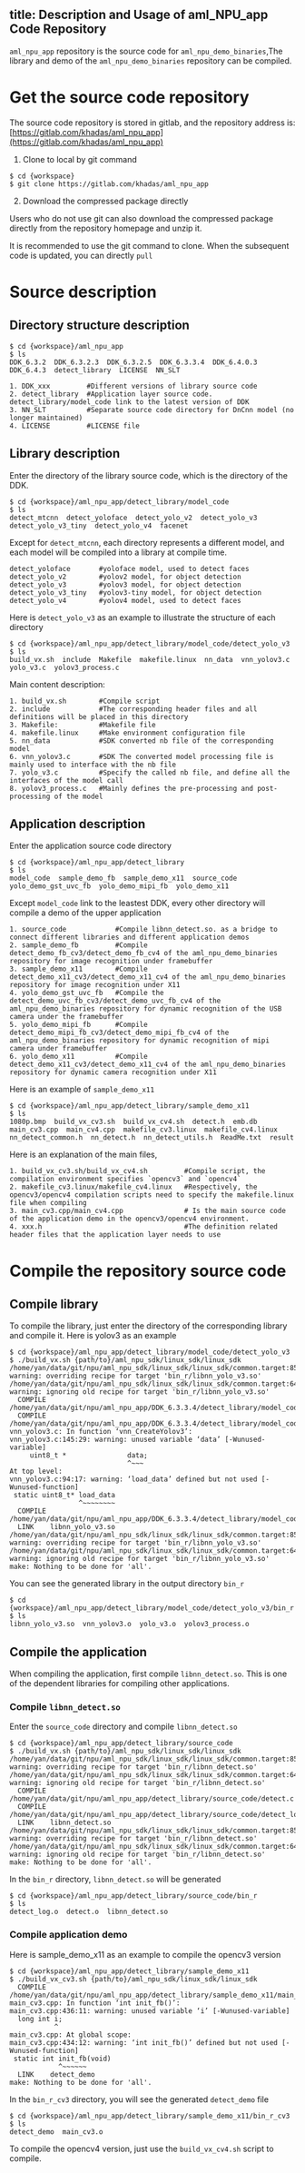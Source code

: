 title: Description and Usage of aml_NPU_app Code Repository 
---

`aml_npu_app`  repository is the source code for `aml_npu_demo_binaries`,The library and demo of the `aml_npu_demo_binaries` repository can be compiled.

# Get the source code repository

The source code repository is stored in gitlab, and the repository address is:[https://gitlab.com/khadas/aml_npu_app](https://gitlab.com/khadas/aml_npu_app)

1. Clone to local by git command

```shell
$ cd {workspace}
$ git clone https://gitlab.com/khadas/aml_npu_app
```

2. Download the compressed package directly

Users who do not use git can also download the compressed package directly from the repository homepage and unzip it.

It is recommended to use the git command to clone. When the subsequent code is updated, you can directly `pull`

# Source description

## Directory structure description

```shell
$ cd {workspace}/aml_npu_app
$ ls
DDK_6.3.2  DDK_6.3.2.3  DDK_6.3.2.5  DDK_6.3.3.4  DDK_6.4.0.3  DDK_6.4.3  detect_library  LICENSE  NN_SLT
```
```
1. DDK_xxx         #Different versions of library source code
2. detect_library  #Application layer source code. detect_library/model_code link to the latest version of DDK
3. NN_SLT          #Separate source code directory for DnCnn model (no longer maintained)
4. LICENSE         #LICENSE file
```

## Library description

Enter the directory of the library source code, which is the directory of the DDK.

```shell
$ cd {workspace}/aml_npu_app/detect_library/model_code
$ ls
detect_mtcnn  detect_yoloface  detect_yolo_v2  detect_yolo_v3  detect_yolo_v3_tiny  detect_yolo_v4  facenet
```

Except for `detect_mtcnn`, each directory represents a different model, and each model will be compiled into a library at compile time.

```shell
detect_yoloface       #yoloface model, used to detect faces
detect_yolo_v2        #yolov2 model, for object detection
detect_yolo_v3        #yolov3 model, for object detection
detect_yolo_v3_tiny   #yolov3-tiny model, for object detection
detect_yolo_v4        #yolov4 model, used to detect faces
```

Here is `detect_yolo_v3` as an example to illustrate the structure of each directory

```shell
$ cd {workspace}/aml_npu_app/detect_library/model_code/detect_yolo_v3
$ ls
build_vx.sh  include  Makefile  makefile.linux  nn_data  vnn_yolov3.c  yolo_v3.c  yolov3_process.c
```

Main content description:

```
1. build_vx.sh        #Compile script
2. include            #The corresponding header files and all definitions will be placed in this directory
3. Makefile:          #Makefile file
4. makefile.linux     #Make environment configuration file
5. nn_data            #SDK converted nb file of the corresponding model
6. vnn_yolov3.c       #SDK The converted model processing file is mainly used to interface with the nb file
7. yolo_v3.c          #Specify the called nb file, and define all the interfaces of the model call
8. yolov3_process.c   #Mainly defines the pre-processing and post-processing of the model
```

## Application  description

Enter the application source code directory

```shell
$ cd {workspace}/aml_npu_app/detect_library
$ ls
model_code  sample_demo_fb  sample_demo_x11  source_code  yolo_demo_gst_uvc_fb  yolo_demo_mipi_fb  yolo_demo_x11
```

Except `model_code` link to the leastest DDK, every other directory will compile a demo of the upper application

```
1. source_code            #Compile libnn_detect.so. as a bridge to connect different libraries and different application demos
2. sample_demo_fb         #Compile detect_demo_fb_cv3/detect_demo_fb_cv4 of the aml_npu_demo_binaries repository for image recognition under framebuffer
3. sample_demo_x11        #Compile detect_demo_x11_cv3/detect_demo_x11_cv4 of the aml_npu_demo_binaries repository for image recognition under X11
4. yolo_demo_gst_uvc_fb   #Compile the detect_demo_uvc_fb_cv3/detect_demo_uvc_fb_cv4 of the aml_npu_demo_binaries repository for dynamic recognition of the USB camera under the framebuffer
5. yolo_demo_mipi_fb      #Compile detect_demo_mipi_fb_cv3/detect_demo_mipi_fb_cv4 of the aml_npu_demo_binaries repository for dynamic recognition of mipi camera under framebuffer
6. yolo_demo_x11          #Compile detect_demo_x11_cv3/detect_demo_x11_cv4 of the aml_npu_demo_binaries repository for dynamic camera recognition under X11
```

Here is an example of `sample_demo_x11`

```shell
$ cd {workspace}/aml_npu_app/detect_library/sample_demo_x11
$ ls
1080p.bmp  build_vx_cv3.sh  build_vx_cv4.sh  detect.h  emb.db  main_cv3.cpp  main_cv4.cpp  makefile_cv3.linux  makefile_cv4.linux  nn_detect_common.h  nn_detect.h  nn_detect_utils.h  ReadMe.txt  result
```

Here is an explanation of the main files,


```
1. build_vx_cv3.sh/build_vx_cv4.sh         #Compile script, the compilation environment specifies `opencv3` and `opencv4`
2. makefile_cv3.linux/makefile_cv4.linux   #Respectively, the opencv3/opencv4 compilation scripts need to specify the makefile.linux file when compiling
3. main_cv3.cpp/main_cv4.cpp               # Is the main source code of the application demo in the opencv3/opencv4 environment.
4. xxx.h                                   #The definition related header files that the application layer needs to use
```

# Compile the repository source code


## Compile library

To compile the library, just enter the directory of the corresponding library and compile it. Here is yolov3 as an example

```shell
$ cd {workspace}/aml_npu_app/detect_library/model_code/detect_yolo_v3
$ ./build_vx.sh {path/to}/aml_npu_sdk/linux_sdk/linux_sdk
/home/yan/data/git/npu/aml_npu_sdk/linux_sdk/linux_sdk/common.target:85: warning: overriding recipe for target 'bin_r/libnn_yolo_v3.so'
/home/yan/data/git/npu/aml_npu_sdk/linux_sdk/linux_sdk/common.target:64: warning: ignoring old recipe for target 'bin_r/libnn_yolo_v3.so'
  COMPILE /home/yan/data/git/npu/aml_npu_app/DDK_6.3.3.4/detect_library/model_code/detect_yolo_v3/yolov3_process.c
  COMPILE /home/yan/data/git/npu/aml_npu_app/DDK_6.3.3.4/detect_library/model_code/detect_yolo_v3/vnn_yolov3.c
vnn_yolov3.c: In function ‘vnn_CreateYolov3’:
vnn_yolov3.c:145:29: warning: unused variable ‘data’ [-Wunused-variable]
     uint8_t *               data;
                             ^~~~
At top level:
vnn_yolov3.c:94:17: warning: ‘load_data’ defined but not used [-Wunused-function]
 static uint8_t* load_data
                 ^~~~~~~~~
  COMPILE /home/yan/data/git/npu/aml_npu_app/DDK_6.3.3.4/detect_library/model_code/detect_yolo_v3/yolo_v3.c
  LINK    libnn_yolo_v3.so
/home/yan/data/git/npu/aml_npu_sdk/linux_sdk/linux_sdk/common.target:85: warning: overriding recipe for target 'bin_r/libnn_yolo_v3.so'
/home/yan/data/git/npu/aml_npu_sdk/linux_sdk/linux_sdk/common.target:64: warning: ignoring old recipe for target 'bin_r/libnn_yolo_v3.so'
make: Nothing to be done for 'all'.
```

You can see the generated library in the output directory `bin_r`

```shell
$ cd {workspace}/aml_npu_app/detect_library/model_code/detect_yolo_v3/bin_r
$ ls
libnn_yolo_v3.so  vnn_yolov3.o  yolo_v3.o  yolov3_process.o
```

## Compile the application

When compiling the application, first compile `libnn_detect.so`. This is one of the dependent libraries for compiling other applications.

### Compile `libnn_detect.so`

Enter the `source_code` directory and compile `libnn_detect.so`

```shell
$ cd {workspace}/aml_npu_app/detect_library/source_code
$ ./build_vx.sh {path/to}/aml_npu_sdk/linux_sdk/linux_sdk
/home/yan/data/git/npu/aml_npu_sdk/linux_sdk/linux_sdk/common.target:85: warning: overriding recipe for target 'bin_r/libnn_detect.so'
/home/yan/data/git/npu/aml_npu_sdk/linux_sdk/linux_sdk/common.target:64: warning: ignoring old recipe for target 'bin_r/libnn_detect.so'
  COMPILE /home/yan/data/git/npu/aml_npu_app/detect_library/source_code/detect.c
  COMPILE /home/yan/data/git/npu/aml_npu_app/detect_library/source_code/detect_log.c
  LINK    libnn_detect.so
/home/yan/data/git/npu/aml_npu_sdk/linux_sdk/linux_sdk/common.target:85: warning: overriding recipe for target 'bin_r/libnn_detect.so'
/home/yan/data/git/npu/aml_npu_sdk/linux_sdk/linux_sdk/common.target:64: warning: ignoring old recipe for target 'bin_r/libnn_detect.so'
make: Nothing to be done for 'all'.
```

In the `bin_r` directory, `libnn_detect.so` will be generated

```shell
$ cd {workspace}/aml_npu_app/detect_library/source_code/bin_r
$ ls
detect_log.o  detect.o  libnn_detect.so
```

### Compile application demo

Here is sample_demo_x11 as an example to compile the opencv3 version

```shell
$ cd {workspace}/aml_npu_app/detect_library/sample_demo_x11
$ ./build_vx_cv3.sh {path/to}/aml_npu_sdk/linux_sdk/linux_sdk
  COMPILE /home/yan/data/git/npu/aml_npu_app/detect_library/sample_demo_x11/main_cv3.cpp
main_cv3.cpp: In function ‘int init_fb()’:
main_cv3.cpp:436:11: warning: unused variable ‘i’ [-Wunused-variable]
  long int i;
           ^
main_cv3.cpp: At global scope:
main_cv3.cpp:434:12: warning: ‘int init_fb()’ defined but not used [-Wunused-function]
 static int init_fb(void)
            ^~~~~~~
  LINK    detect_demo
make: Nothing to be done for 'all'.
```

In the `bin_r_cv3` directory, you will see the generated `detect_demo` file

```shell
$ cd {workspace}/aml_npu_app/detect_library/sample_demo_x11/bin_r_cv3
$ ls
detect_demo  main_cv3.o
```

To compile the opencv4 version, just use the `build_vx_cv4.sh` script to compile.












